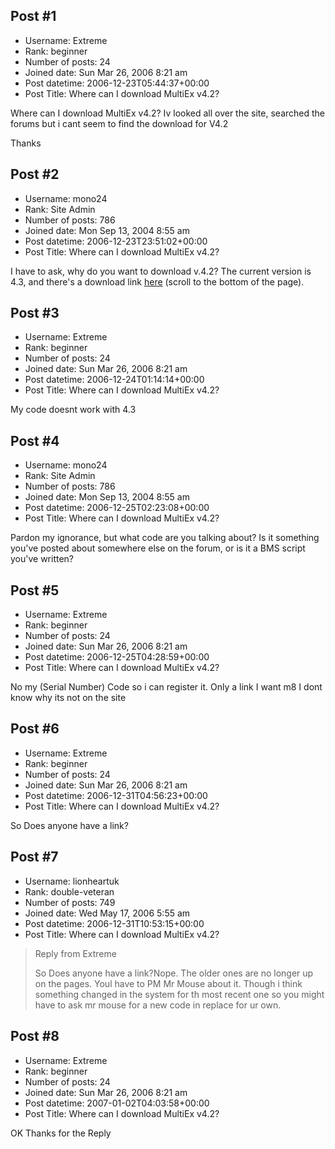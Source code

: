 ## Post #1
- Username: Extreme
- Rank: beginner
- Number of posts: 24
- Joined date: Sun Mar 26, 2006 8:21 am
- Post datetime: 2006-12-23T05:44:37+00:00
- Post Title: Where can I download MultiEx v4.2?

Where can I download MultiEx v4.2? Iv looked all over the site, searched the forums but i cant seem to find the download for V4.2

Thanks
## Post #2
- Username: mono24
- Rank: Site Admin
- Number of posts: 786
- Joined date: Mon Sep 13, 2004 8:55 am
- Post datetime: 2006-12-23T23:51:02+00:00
- Post Title: Where can I download MultiEx v4.2?

I have to ask, why do you want to download v.4.2? The current version is 4.3, and there's a download link [here](http://multiex.xentax.com/) (scroll to the bottom of the page).
## Post #3
- Username: Extreme
- Rank: beginner
- Number of posts: 24
- Joined date: Sun Mar 26, 2006 8:21 am
- Post datetime: 2006-12-24T01:14:14+00:00
- Post Title: Where can I download MultiEx v4.2?

My code doesnt work with 4.3
## Post #4
- Username: mono24
- Rank: Site Admin
- Number of posts: 786
- Joined date: Mon Sep 13, 2004 8:55 am
- Post datetime: 2006-12-25T02:23:08+00:00
- Post Title: Where can I download MultiEx v4.2?

Pardon my ignorance, but what code are you talking about? Is it something you've posted about somewhere else on the forum, or is it a BMS script you've written?
## Post #5
- Username: Extreme
- Rank: beginner
- Number of posts: 24
- Joined date: Sun Mar 26, 2006 8:21 am
- Post datetime: 2006-12-25T04:28:59+00:00
- Post Title: Where can I download MultiEx v4.2?

No my (Serial Number) Code so i can register it. 
Only a link I want m8 I dont know why its not on the site
## Post #6
- Username: Extreme
- Rank: beginner
- Number of posts: 24
- Joined date: Sun Mar 26, 2006 8:21 am
- Post datetime: 2006-12-31T04:56:23+00:00
- Post Title: Where can I download MultiEx v4.2?

So Does anyone have a link?
## Post #7
- Username: lionheartuk
- Rank: double-veteran
- Number of posts: 749
- Joined date: Wed May 17, 2006 5:55 am
- Post datetime: 2006-12-31T10:53:15+00:00
- Post Title: Where can I download MultiEx v4.2?

> Reply from Extreme
>
> So Does anyone have a link?Nope.
The older ones are no longer up on the pages.
Youl have to PM Mr Mouse about it.
Though i think something changed in the system for th most recent one so you might have to ask mr mouse for a new code in replace for ur own.
## Post #8
- Username: Extreme
- Rank: beginner
- Number of posts: 24
- Joined date: Sun Mar 26, 2006 8:21 am
- Post datetime: 2007-01-02T04:03:58+00:00
- Post Title: Where can I download MultiEx v4.2?

OK Thanks for the Reply
